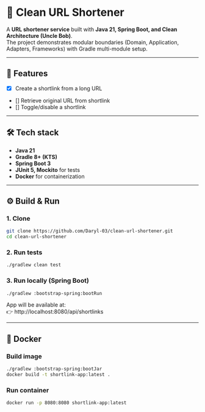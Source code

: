 # 🔗 Clean URL Shortener

A **URL shortener service** built with **Java 21, Spring Boot, and Clean Architecture (Uncle Bob)**.  
The project demonstrates modular boundaries (Domain, Application, Adapters, Frameworks) with Gradle multi-module setup.

---

## 🚀 Features
- [x] Create a shortlink from a long URL
- [] Retrieve original URL from shortlink
- [] Toggle/disable a shortlink

---

## 🛠️ Tech stack
- **Java 21**
- **Gradle 8+ (KTS)**
- **Spring Boot 3**
- **JUnit 5, Mockito** for tests
- **Docker** for containerization

---

## ⚙️ Build & Run

### 1. Clone
```bash
git clone https://github.com/Daryl-03/clean-url-shortener.git
cd clean-url-shortener
```

### 2. Run tests
```bash
./gradlew clean test
```

### 3. Run locally (Spring Boot)
```bash
./gradlew :bootstrap-spring:bootRun
```

App will be available at:  
👉 http://localhost:8080/api/shortlinks

---

## 🐳 Docker

### Build image
```bash
./gradlew :bootstrap-spring:bootJar
docker build -t shortlink-app:latest .
```

### Run container
```bash
docker run -p 8080:8080 shortlink-app:latest
```